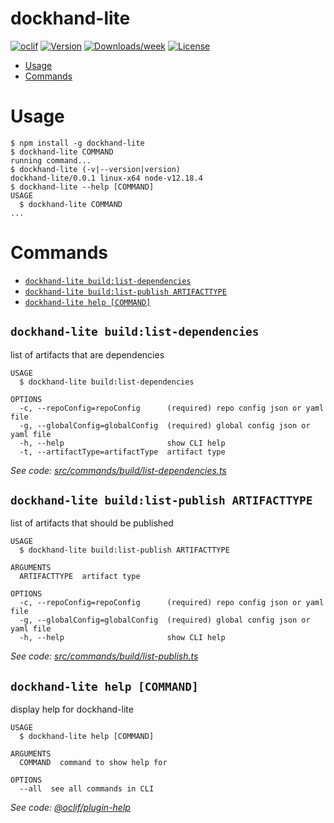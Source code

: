 dockhand-lite
=============



[![oclif](https://img.shields.io/badge/cli-oclif-brightgreen.svg)](https://oclif.io)
[![Version](https://img.shields.io/npm/v/dockhand-lite.svg)](https://npmjs.org/package/dockhand-lite)
[![Downloads/week](https://img.shields.io/npm/dw/dockhand-lite.svg)](https://npmjs.org/package/dockhand-lite)
[![License](https://img.shields.io/npm/l/dockhand-lite.svg)](https://github.com/https://gitlab.com/boxboat/dockhand/gitlab-poc/dockhand-lite/blob/master/package.json)

<!-- toc -->
* [Usage](#usage)
* [Commands](#commands)
<!-- tocstop -->
# Usage
<!-- usage -->
```sh-session
$ npm install -g dockhand-lite
$ dockhand-lite COMMAND
running command...
$ dockhand-lite (-v|--version|version)
dockhand-lite/0.0.1 linux-x64 node-v12.18.4
$ dockhand-lite --help [COMMAND]
USAGE
  $ dockhand-lite COMMAND
...
```
<!-- usagestop -->
# Commands
<!-- commands -->
* [`dockhand-lite build:list-dependencies`](#dockhand-lite-buildlist-dependencies)
* [`dockhand-lite build:list-publish ARTIFACTTYPE`](#dockhand-lite-buildlist-publish-artifacttype)
* [`dockhand-lite help [COMMAND]`](#dockhand-lite-help-command)

## `dockhand-lite build:list-dependencies`

list of artifacts that are dependencies

```
USAGE
  $ dockhand-lite build:list-dependencies

OPTIONS
  -c, --repoConfig=repoConfig      (required) repo config json or yaml file
  -g, --globalConfig=globalConfig  (required) global config json or yaml file
  -h, --help                       show CLI help
  -t, --artifactType=artifactType  artifact type
```

_See code: [src/commands/build/list-dependencies.ts](https://gitlab.com/boxboat/dockhand/gitlab-poc/dockhand-lite/blob/v0.0.1/src/commands/build/list-dependencies.ts)_

## `dockhand-lite build:list-publish ARTIFACTTYPE`

list of artifacts that should be published

```
USAGE
  $ dockhand-lite build:list-publish ARTIFACTTYPE

ARGUMENTS
  ARTIFACTTYPE  artifact type

OPTIONS
  -c, --repoConfig=repoConfig      (required) repo config json or yaml file
  -g, --globalConfig=globalConfig  (required) global config json or yaml file
  -h, --help                       show CLI help
```

_See code: [src/commands/build/list-publish.ts](https://gitlab.com/boxboat/dockhand/gitlab-poc/dockhand-lite/blob/v0.0.1/src/commands/build/list-publish.ts)_

## `dockhand-lite help [COMMAND]`

display help for dockhand-lite

```
USAGE
  $ dockhand-lite help [COMMAND]

ARGUMENTS
  COMMAND  command to show help for

OPTIONS
  --all  see all commands in CLI
```

_See code: [@oclif/plugin-help](https://github.com/oclif/plugin-help/blob/v3.2.0/src/commands/help.ts)_
<!-- commandsstop -->
